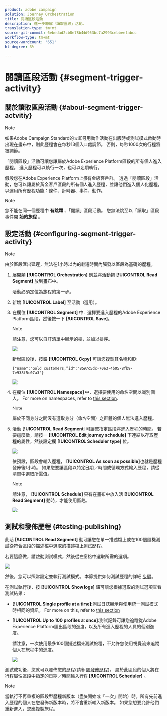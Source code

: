 ```yaml
---
product: adobe campaign
solution: Journey Orchestration
title: 閱讀區段活動
description: 進一步瞭解「讀取區段」活動。
translation-type: tm+mt
source-git-commit: 6ebedad2cb8e78b4dd953bc7a2993cebbeefabcc
workflow-type: tm+mt
source-wordcount: '651'
ht-degree: 3%

---
```



# 閱讀區段活動 {#segment-trigger-activity}

## 關於讀取區段活動 {#about-segment-trigger-actvitiy}

>[!NOTE]
>
>如果Adobe Campaign Standard的立即可用動作活動在出版時或測試模式啟動時出現在畫布中，則此歷程會在每秒13個入口處調節。 否則，每秒1000次的行程將被調節。

「閱讀區段」活動可讓您讓屬於Adobe Experience Platform區段的所有個人進入歷程。 進入歷程可以執行一次，也可以定期執行。

假設您在Adobe Experience Platform上擁有金級客戶群。 透過「閱讀區段」活動，您可以讓屬於黃金客戶區段的所有個人進入歷程，並讓他們進入個人化歷程，以運用所有歷程功能：條件、計時器、事件、動作。

>[!NOTE]
>
>您不能在同一個歷程中 **有跳躍** 、「閱讀」區段活動。 您無法跳至以「讀取」區段事件開 **始的旅程** 。

## 設定活動 {#configuring-segment-trigger-activity}

>[!NOTE]
>
>由於區段匯出延遲，無法在1小時以內的較短時間內觸發以區段為基礎的歷程。

1. 展開類 **[!UICONTROL Orchestration]** 別並將活動拖 **[!UICONTROL Read Segment]** 放到畫布中。

   活動必須定位為旅程的第一步。

1. 新增 **[!UICONTROL Label]** 至活動（選用）。

1. 在欄位 **[!UICONTROL Segment]** 中，選擇要進入歷程的Adobe Experience Platform區段，然後按一下 **[!UICONTROL Save]**。

   >[!NOTE]
   >
   >請注意，您可以自訂清單中顯示的欄，並加以排序。

   ![](../assets/segment-trigger-segment-selection.png)

   新增區段後，按鈕 **[!UICONTROL Copy]** 可讓您複製其名稱和ID:

   `{"name":"Gold customers,”id":"8597c5dc-70e3-4b05-8fb9-7e938f5c07a3"}`

   ![](../assets/segment-trigger-copy.png)

1. 在欄位 **[!UICONTROL Namespace]** 中，選擇要使用的命名空間以識別個人。 For more on namespaces, refer to [this section](../event/selecting-the-namespace.md).

   >[!NOTE]
   >
   >屬於不同身分之間沒有選取身分（命名空間）之群體的個人無法進入歷程。

1. 活動 **[!UICONTROL Read Segment]** 可讓您指定區段將進入歷程的時間。 若要這麼做，請按一 **[!UICONTROL Edit journey schedule]** 下連結以存取歷程的屬性，然後設定欄 **[!UICONTROL Scheduler type]** 位。

   ![](../assets/segment-trigger-schedule.png)

   依預設，區段會輸入歷程， **[!UICONTROL As soon as possible]**&#x200B;也就是歷程發佈後1小時。 如果您要讓區段以特定日期／時間或循環方式輸入歷程，請從清單中選取所需值。

   >[!NOTE]
   >
   >請注意， **[!UICONTROL Schedule]** 只有在畫布中放入活 **[!UICONTROL Read Segment]** 動時，才能使用區段。

   ![](../assets/segment-trigger-properties.png)

## 測試和發佈歷程 {#testing-publishing}

此活 **[!UICONTROL Read Segment]** 動可讓您在單一描述檔上或在100個隨機測試從符合區段的描述檔中選取的描述檔上測試歷程。

若要這麼做，請啟動測試模式，然後從左窗格中選取所需的選項。

![](../assets/segment-trigger-test-modes.png)

然後，您可以照常設定並執行測試模式。 本節提供如何測試歷程的詳細 [步驟](../building-journeys/testing-the-journey.md)。

在測試執行後，按 **[!UICONTROL Show logs]** 鈕可讓您根據選取的測試選項查看測試結果：

* **[!UICONTROL Single profile at a time]**:測試日誌顯示與使用統一測試模式時相同的資訊。 For more on this, refer to [this section](../building-journeys/testing-the-journey.md#viewing_logs)

* **[!UICONTROL Up to 100 profiles at once]**:測試記錄可讓您追蹤從Adobe Experience Platform匯出區段的進度，以及所有進入歷程的人員的個別進度。

   請注意，一次使用最多100個描述檔來測試旅程，不允許您使用視覺流來追蹤個人在旅程中的進度。

   ![](../assets/read-segment-log.png)

測試成功後，您就可以發佈您的歷程(請參 [閱發佈歷程](../building-journeys/publishing-the-journey.md))。 屬於此區段的個人將在行程屬性區段中指定的日期／時間輸入行程 **[!UICONTROL Scheduler]** 。

>[!NOTE]
>
>當執行不再重複的區段型歷程新版本（盡快開始或「一次」開始）時，所有先前進入歷程的個人在您發佈新版本時，將不會重新輸入新版本。 如果您想要允許他們重新進入，您應複製旅程。
